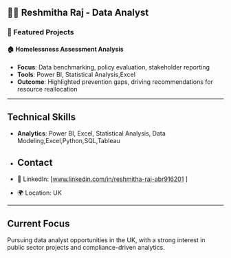 ## 👩‍💻 Reshmitha Raj - Data Analyst

### 📌 Featured Projects

#### 🏠 Homelessness Assessment Analysis
- **Focus**: Data benchmarking, policy evaluation, stakeholder reporting  
- **Tools**: Power BI, Statistical Analysis,Excel 
- **Outcome**: Highlighted prevention gaps, driving recommendations for resource reallocation

---

## Technical Skills
- **Analytics**: Power BI, Excel, Statistical Analysis, Data Modeling,Excel,Python,SQL,Tableau   


- ## Contact
- 📌 LinkedIn: [www.linkedin.com/in/reshmitha-raj-abr916201 ]    
- 🌍 Location: UK  

---

## Current Focus
Pursuing data analyst opportunities in the UK, with a strong interest in public sector projects and compliance-driven analytics. 


